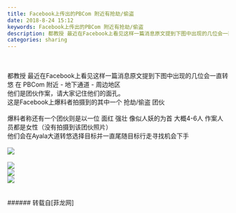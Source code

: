 ```yaml
---
title: Facebook上传出的PBCom 附近有抢劫/偷盗
date: 2018-8-24 15:12
keywords: Facebook上传出的PBCom 附近有抢劫/偷盗
description: 都教授 最近在Facebook上看见这样一篇消息原文提到下图中出现的几位会一直转悠 在 PBCom 附近 - 地下通道 - 周边地区他们是团伙作案，请大家记住他们的面孔。这是Facebook上爆料者拍摄到的其中一个 抢劫/偷盗 团伙爆料者称还有一个团伙则是以一位 面红 强壮 像似人妖的为首 大概4-6人 作案人员都是女性（没有拍摄到该团伙照片）他们会在Ayala大道转悠选择目标并一直尾随目标行走寻找机会下手
categories: sharing
---
```

<td class="t_f" id="postmessage_1683486">

<br/>
<br/>
都教授 最近在Facebook上看见这样一篇消息原文提到下图中出现的几位会一直转悠 在 PBCom 附近 - 地下通道 - 周边地区<br/>
他们是团伙作案，请大家记住他们的面孔。<br/>
这是Facebook上爆料者拍摄到的其中一个 抢劫/偷盗 团伙<br/>
<br/>
爆料者称还有一个团伙则是以一位 面红 强壮 像似人妖的为首 大概4-6人 作案人员都是女性（没有拍摄到该团伙照片）<br/>
他们会在Ayala大道转悠选择目标并一直尾随目标行走寻找机会下手<br/>
<br/>

<img aid="925246" data-cf-modified-49a3f8dfe9c96711fa894cc4-="" file="data/attachment/forum/201808/24/150705urdw4uxnt2wr5opq.jpg.thumb.jpg" id="aimg_925246" inpost="1" onclick="" onmouseover="" src="http://www.flw.ph/data/attachment/forum/201808/24/150705urdw4uxnt2wr5opq.jpg" style="cursor:pointer" zoomfile="data/attachment/forum/201808/24/150705urdw4uxnt2wr5opq.jpg"/>


<br/>
<br/>

<img aid="925248" data-cf-modified-49a3f8dfe9c96711fa894cc4-="" file="data/attachment/forum/201808/24/150710smu1yymg54yzfy4u.jpg.thumb.jpg" id="aimg_925248" inpost="1" onclick="" onmouseover="" src="http://www.flw.ph/data/attachment/forum/201808/24/150710smu1yymg54yzfy4u.jpg" style="cursor:pointer" zoomfile="data/attachment/forum/201808/24/150710smu1yymg54yzfy4u.jpg"/>


<br/>

<img aid="925249" data-cf-modified-49a3f8dfe9c96711fa894cc4-="" file="data/attachment/forum/201808/24/150712mcct3kka51cct9t9.jpg.thumb.jpg" id="aimg_925249" inpost="1" onclick="" onmouseover="" src="http://www.flw.ph/data/attachment/forum/201808/24/150712mcct3kka51cct9t9.jpg" style="cursor:pointer" zoomfile="data/attachment/forum/201808/24/150712mcct3kka51cct9t9.jpg"/>


<br/>

<img aid="925250" data-cf-modified-49a3f8dfe9c96711fa894cc4-="" file="data/attachment/forum/201808/24/150715x2w2xs2lly9e2l2l.jpg.thumb.jpg" id="aimg_925250" inpost="1" onclick="" onmouseover="" src="http://www.flw.ph/data/attachment/forum/201808/24/150715x2w2xs2lly9e2l2l.jpg" style="cursor:pointer" zoomfile="data/attachment/forum/201808/24/150715x2w2xs2lly9e2l2l.jpg"/>


<br/>
<br/>
<br/>
</td>
###### 转载自[菲龙网]